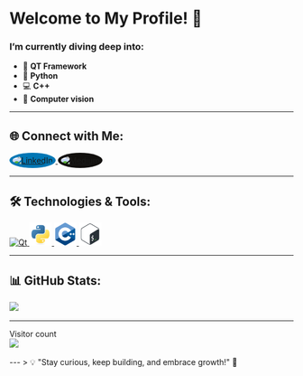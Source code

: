 # Welcome to My Profile! 👋

### I’m currently diving deep into:
- 🌟 **QT Framework**
- 🐍 **Python**
- 💻 **C++**
- 🤖 **Computer vision**

---

## 🌐 Connect with Me:
<p align="left">
  <a href="https://linkedin.com/in/mtm-x" target="_blank" rel="noreferrer">
    <img src="https://cdn.jsdelivr.net/npm/simple-icons@v3/icons/linkedin.svg" alt="LinkedIn" width="40" height="40" style="background-color:#0077B5; padding:5px; border-radius:50%;"/>
  </a> 
  <a href="https://medium.com/@mtm-x" target="_blank" rel="noreferrer">
    <img src="https://cdn.jsdelivr.net/npm/simple-icons@v3/icons/medium.svg" alt="Medium" width="40" height="40" style="background-color:#12100E; padding:5px; border-radius:50%;"/>
  </a>
</p>

---

## 🛠️ Technologies & Tools:
<p align="left"> 
  <a href="https://www.qt.io/" target="_blank" rel="noreferrer"> 
    <img src="https://upload.wikimedia.org/wikipedia/commons/0/0b/Qt_logo_2016.svg" alt="Qt" width="40" height="40"/> 
  </a> 
  <a href="https://www.python.org" target="_blank" rel="noreferrer"> 
    <img src="https://raw.githubusercontent.com/devicons/devicon/master/icons/python/python-original.svg" alt="Python" width="40" height="40"/> 
  </a>
  <a href="https://www.stroustrup.com/C++.html" target="_blank" rel="noreferrer"> 
    <img src="https://raw.githubusercontent.com/devicons/devicon/master/icons/cplusplus/cplusplus-original.svg" alt="C++" width="40" height="40"/> 
  </a>
  <a href="https://www.gnu.org/software/bash/" target="_blank" rel="noreferrer"> 
    <img src="https://raw.githubusercontent.com/devicons/devicon/master/icons/bash/bash-original.svg" alt="Bash Script" width="40" height="40"/> 
  </a>
</p>

---

## 📊 GitHub Stats:
![](https://github-readme-stats.vercel.app/api/top-langs/?username=mtm-x&theme=dark&hide_border=false&include_all_commits=false&count_private=false&layout=compact)

---

<p> 
  Visitor count<br>
  <img src="https://profile-counter.glitch.me/mtm-x/count.svg" />
</p>
---
> 💡 "Stay curious, keep building, and embrace growth!" 🚀
